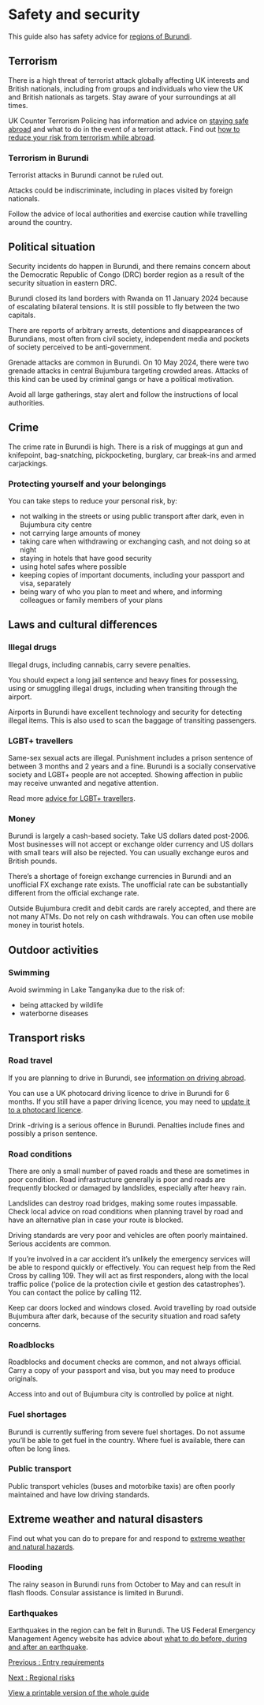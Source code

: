 # Safety and security

This guide also has safety advice for [regions of Burundi](/foreign-travel-advice/burundi/regional-risks).

## Terrorism

There is a high threat of terrorist attack globally affecting UK interests and British nationals, including from groups and individuals who view the UK and British nationals as targets. Stay aware of your surroundings at all times.

UK Counter Terrorism Policing has information and advice on [staying safe abroad](https://www.counterterrorism.police.uk/safetyadvice/) and what to do in the event of a terrorist attack. Find out [how to reduce your risk from terrorism while abroad](https://www.gov.uk/guidance/reduce-your-risk-from-terrorism-while-abroad).

### Terrorism in Burundi

Terrorist attacks in Burundi cannot be ruled out.

Attacks could be indiscriminate, including in places visited by foreign nationals.

Follow the advice of local authorities and exercise caution while travelling around the country.

## Political situation

Security incidents do happen in Burundi, and there remains concern about the Democratic Republic of Congo (DRC) border region as a result of the security situation in eastern DRC.

Burundi closed its land borders with Rwanda on 11 January 2024 because of escalating bilateral tensions. It is still possible to fly between the two capitals.

There are reports of arbitrary arrests, detentions and disappearances of Burundians, most often from civil society, independent media and pockets of society perceived to be anti-government.

Grenade attacks are common in Burundi. On 10 May 2024, there were two grenade attacks in central Bujumbura targeting crowded areas. Attacks of this kind can be used by criminal gangs or have a political motivation.

Avoid all large gatherings, stay alert and follow the instructions of local authorities.

## Crime

The crime rate in Burundi is high. There is a risk of muggings at gun and knifepoint, bag-snatching, pickpocketing, burglary, car break-ins and armed carjackings.

### Protecting yourself and your belongings

You can take steps to reduce your personal risk, by:

* not walking in the streets or using public transport after dark, even in Bujumbura city centre
* not carrying large amounts of money
* taking care when withdrawing or exchanging cash, and not doing so at night
* staying in hotels that have good security
* using hotel safes where possible
* keeping copies of important documents, including your passport and visa, separately
* being wary of who you plan to meet and where, and informing colleagues or family members of your plans

## Laws and cultural differences

### Illegal drugs

Illegal drugs, including cannabis, carry severe penalties.

You should expect a long jail sentence and heavy fines for possessing, using or smuggling illegal drugs, including when transiting through the airport.

Airports in Burundi have excellent technology and security for detecting illegal items. This is also used to scan the baggage of transiting passengers.

### LGBT+ travellers

Same-sex sexual acts are illegal. Punishment includes a prison sentence of between 3 months and 2 years and a fine. Burundi is a socially conservative society and LGBT+ people are not accepted. Showing affection in public may receive unwanted and negative attention.

Read more [advice for LGBT+ travellers](https://www.gov.uk/lesbian-gay-bisexual-and-transgender-foreign-travel-advice).

### Money

Burundi is largely a cash-based society. Take US dollars dated post-2006. Most businesses will not accept or exchange older currency and US dollars with small tears will also be rejected. You can usually exchange euros and British pounds.

There’s a shortage of foreign exchange currencies in Burundi and an unofficial FX exchange rate exists. The unofficial rate can be substantially different from the official exchange rate.

Outside Bujumbura credit and debit cards are rarely accepted, and there are not many ATMs. Do not rely on cash withdrawals. You can often use mobile money in tourist hotels.

## Outdoor activities

### Swimming

Avoid swimming in Lake Tanganyika due to the risk of:

* being attacked by wildlife
* waterborne diseases

## Transport risks

### Road travel

If you are planning to drive in Burundi, see [information on driving abroad](https://www.gov.uk/driving-abroad).

You can use a UK photocard driving licence to drive in Burundi for 6 months. If you still have a paper driving licence, you may need to [update it to a photocard licence](https://www.gov.uk/exchange-paper-driving-licence).

Drink -driving is a serious offence in Burundi. Penalties include fines and possibly a prison sentence.

### Road conditions

There are only a small number of paved roads and these are sometimes in poor condition. Road infrastructure generally is poor and roads are frequently blocked or damaged by landslides, especially after heavy rain.

Landslides can destroy road bridges, making some routes impassable. Check local advice on road conditions when planning travel by road and have an alternative plan in case your route is blocked.

Driving standards are very poor and vehicles are often poorly maintained. Serious accidents are common.

If you’re involved in a car accident it’s unlikely the emergency services will be able to respond quickly or effectively. You can request help from the Red Cross by calling 109. They will act as first responders, along with the local traffic police (‘police de la protection civile et gestion des catastrophes’). You can contact the police by calling 112.

Keep car doors locked and windows closed. Avoid travelling by road outside Bujumbura after dark, because of the security situation and road safety concerns.

### Roadblocks

Roadblocks and document checks are common, and not always official. Carry a copy of your passport and visa, but you may need to produce originals.

Access into and out of Bujumbura city is controlled by police at night.

### Fuel shortages

Burundi is currently suffering from severe fuel shortages. Do not assume you’ll be able to get fuel in the country. Where fuel is available, there can often be long lines.

### Public transport

Public transport vehicles (buses and motorbike taxis) are often poorly maintained and have low driving standards.

## Extreme weather and natural disasters

Find out what you can do to prepare for and respond to [extreme weather and natural hazards](https://www.gov.uk/guidance/tropical-cyclones).

### Flooding

The rainy season in Burundi runs from October to May and can result in flash floods. Consular assistance is limited in Burundi.

### Earthquakes

Earthquakes in the region can be felt in Burundi. The US Federal Emergency Management Agency website has advice about [what to do before, during and after an earthquake](https://www.ready.gov/earthquakes).

[Previous
:
Entry requirements](/foreign-travel-advice/burundi/entry-requirements)

[Next
:
Regional risks](/foreign-travel-advice/burundi/regional-risks)

[View a printable version of the whole guide](/foreign-travel-advice/burundi/print)